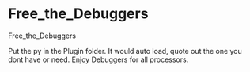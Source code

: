 Free_the_Debuggers
==================

Free_the_Debuggers

Put the py in the Plugin folder.
It would auto load, quote out the one you dont have or need.
Enjoy Debuggers for all processors.
